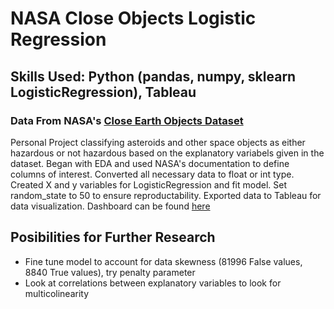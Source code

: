 # NASA Close Objects Logistic Regression
## Skills Used: Python (pandas, numpy, sklearn LogisticRegression), Tableau
### Data From NASA's [Close Earth Objects Dataset]([https://exoplanetarchive.ipac.caltech.edu/cgi-bin/TblView/nph-tblView?app=ExoTbls&config=cumulative](https://www.kaggle.com/datasets/sameepvani/nasa-nearest-earth-objects))
Personal Project classifying asteroids and other space objects as either hazardous or not hazardous based on the explanatory variabels given in the dataset.  Began with EDA and used NASA's documentation to define columns of interest.  Converted all necessary data to float or int type.  Created X and y variables for LogisticRegression and fit model.  Set random_state to 50 to ensure reproductability.  Exported data to Tableau for data visualization.  Dashboard can be found [here](https://public.tableau.com/app/profile/alberto.rivas.ii)

## Posibilities for Further Research
- Fine tune model to account for data skewness (81996 False values, 8840 True values), try penalty parameter
- Look at correlations between explanatory variables to look for multicolinearity
